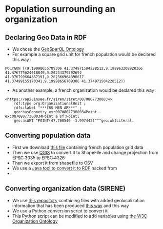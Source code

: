 # Population surrounding an organization
## Declaring Geo Data in RDF
* We chose the [GeoSparQL Ontology](http://www.opengeospatial.org/standards/geosparql)
* For example a square grid unit for french population would be declared this way :
```
POLYGON ((9.19998656709306 41.374971504228512,9.199963208920366 41.376779624018049,9.20234379792694 41.376799664367191,9.202366964890617 41.37499155170341,9.19998656709306 41.374971504228512))
```
* As another example, a french organization would be declared this way :
```
<https://api.insee.fr/siren/siret/00708077300034>
	rdf:type org:OrganizationalUnit ;
 	rdfs:label "***ERS MEN AR***" ; 
	geo:hasGeometry ex:00708077300034Point .
ex:00708077300034Point a sf:Point;
	geo:asWKT "POINT(47.760546 -1.997442)"^^geo:wktLiteral.
```
## Converting population data
* First we download [this file](https://www.insee.fr/fr/statistiques/2520034) containing french population grid data
* Then we use [QGIS](https://qgis.org/) to convert it to ShapeFile and change projection from EPSG:3035 to EPSG:4326
* Then we export it from shapefile to CSV
* We use a [Java tool to convert it to RDF](https://github.com/alicela/CensusGrid-LOS) hacked from 
* 
## Converting organization data (SIRENE)
* We use [this repository](http://data.cquest.org/geo_sirene/last/)  containing files with added geolocalization information that has been produced [this way](https://www.insee.fr/fr/information/2509465) and this way
* We use a Python conversion script to convert it
* This Python script can be modified to add variables using [the W3C Organization Ontology](https://www.w3.org/TR/vocab-org/)
